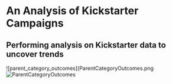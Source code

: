 # An Analysis of Kickstarter Campaigns
Performing analysis on Kickstarter data to uncover trends
---
![parent_category_outcomes](ParentCategoryOutcomes.png![ParentCategoryOutcomes](https://user-images.githubusercontent.com/88108455/128255934-9d41fab8-c3db-4450-9330-4080c7b8d3c1.png)
